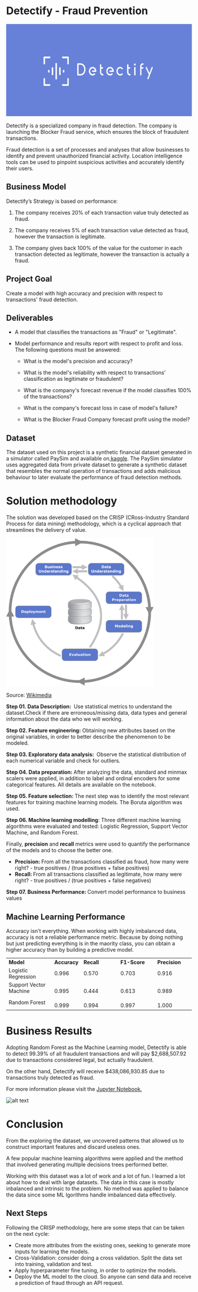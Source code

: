 # Detectify - Fraud Prevention
<img src=images/detectify_logo.png width="650" height="250"/>

<p>Detectify is a specialized company in fraud detection. The company is launching the Blocker Fraud service, which ensures the block of fraudulent transactions.</p>

<p>Fraud detection is a set of processes and analyses that allow businesses to identify and prevent unauthorized financial activity. Location intelligence tools can be used to pinpoint suspicious activities and accurately identify their users.</p>

<h2 dir="auto">Business Model</h2>
<p>Detectify&rsquo;s Strategy is based on performance:</p>
<ol>
    <li>
        <p>The company receives 20% of each transaction value truly detected as fraud.</p>
    </li>
    <li>
        <p>The company receives 5% of each transaction value detected as fraud, however the transaction is legitimate.</p>
    </li>
    <li>
        <p>The company gives back 100% of the value for the customer in each transaction detected as legitimate, however the transaction is actually a fraud.</p>
    </li>
</ol>

<h2>Project Goal</h2>
<p>Create a model with high accuracy and precision with respect to transactions&apos; fraud detection.</p>

<h2>Deliverables</h2>
<ul>
    <li>
        <p>A model that classifies the transactions as &quot;Fraud&quot; or &quot;Legitimate&quot;.<br></p>
    </li>
    <li>
        <p>Model performance and results report with respect to profit and loss. The following questions must be answered:<br></p>
        <ul>
            <li>
                <p>What is the model&apos;s precision and accuracy?</p>
            </li>
            <li>
                <p>What is the model&apos;s reliability with respect to transactions&apos; classification as legitimate or fraudulent?</p>
            </li>
            <li>
                <p>What is the company&apos;s forecast revenue if the model classifies 100% of the transactions?</p>
            </li>
            <li>
                <p>What is the company&apos;s forecast loss in case of model&apos;s failure?</p>
            </li>
            <li>
                <p>What is the Blocker Fraud Company forecast profit using the model?</p>
            </li>
        </ul>
    </li>
</ul>


<h2>Dataset</h2>
<p>The dataset used on this project is a synthetic financial dataset generated in a simulator called PaySim and available on<a href="https://www.kaggle.com/datasets/ealaxi/paysim1">&nbsp;kaggle</a>. The PaySim simulator uses aggregated data from private dataset to generate a synthetic dataset that resembles the normal operation of transactions and adds malicious behaviour to later evaluate the performance of fraud detection methods.</p>

<h1>Solution methodology</h1>
<p>The solution was developed based on the CRISP (CRoss-Industry Standard Process for data mining) methodology, which is a cyclical approach that streamlines the delivery of value.</p>
<img src=images/CRISP.png width="400" height="400"/>
<p>Source: <a href="https://commons.wikimedia.org/wiki/File:CRISP-DM_Process_Diagram.png">Wikimedia</a>&nbsp;</p>

<p dir="auto"><strong>Step 01. Data Description:&nbsp;</strong> Use statistical metrics to understand the dataset.Check if there are erroneous/missing data, data types and general information about the data who we will working.</p>

<p dir="auto"><strong>Step 02. Feature engineering:</strong> Obtaining new attributes based on the original variables, in order to better describe the phenomenon to be modeled.</p>

<p dir="auto"><strong>Step 03. Exploratory data analysis:&nbsp;</strong> Observe the statistical distribution of each numerical variable and check for outliers.</p>

<p dir="auto"><strong>Step 04. Data preparation:&nbsp;</strong>After analyzing the data, standard and minmax scalers were applied, in addition to label and ordinal encoders for some categorical features. All details are available on the notebook.</p>

<p dir="auto"><strong>Step 05. Feature selection:&nbsp;</strong>The next step was to identify the most relevant features for training machine learning models. The Boruta algorithm was used.</p>

<p dir="auto"><strong>Step 06. Machine learning modelling</strong>: Three different machine learning algorithms were evaluated and tested: Logistic Regression, Support Vector Machine, and Random Forest.</p>
<p dir="auto">Finally, <strong>precision</strong> and <strong>recall</strong> metrics were used to quantify the performance of the models and to choose the better one.</p>
<ul dir="auto">
    <li><strong>Precision: </strong> From all the transactions classified as fraud, how many were right?  
    - true positives / (true positives + false positives) </li>
    <li><strong>Recall: </strong> From all transactions classified as legitimate, how many were right?        
    - true positives / (true positives + false negatives)</li>
</ul>

<p dir="auto"><strong>Step 07. Business Performance:&nbsp;</strong>Convert model performance to business values</p>

<h2 dir="auto">Machine Learning Performance</h2>
<p> Accuracy isn't everything. When working with highly imbalanced data, accuracy is not a reliable performance metric. Because by doing nothing but just predicting everything is in the maority class, you can obtain a higher accuracy than by building a predictive model.</p>

<table style="width: 100%;">
    <tbody>
        <tr>
            <td style="width: 24.6517%;"><strong>Model</strong><br></td>
            <td style="width: 15.2538%;"><strong>Accuracy</strong><br></td>
            <td style="width: 20.0000%;"><strong>Recall</strong><br></td>
            <td style="width: 20.0000%;"><strong>F1-Score</strong><br></td>
            <td style="width: 20.0000%;"><strong>Precision</strong><br></td>
        </tr>
        <tr>
            <td style="width: 24.6517%;">Logistic Regression<br></td>
            <td style="width: 15.2538%;">0.996<br></td>
            <td style="width: 20.0000%;">0.570<br></td>
            <td style="width: 20.0000%;">0.703<br></td>
            <td style="width: 20.0000%;">0.916<br></td>
        </tr>
        <tr>
            <td style="width: 24.6517%;">Support Vector Machine<br></td>
            <td style="width: 15.2538%;"><br>0.995</td>
            <td style="width: 20.0000%;"><br>0.444</td>
            <td style="width: 20.0000%;"><br>0.613</td>
            <td style="width: 20.0000%;"><br>0.989</td>
        </tr>
        <tr>
            <td style="width: 24.6517%;">Random Forest<br></td>
            <td style="width: 15.2538%;"><br>0.999</td>
            <td style="width: 20.0000%;"><br>0.994</td>
            <td style="width: 20.0000%;"><br>0.997</td>
            <td style="width: 20.0000%;"><br>1.000</td>
        </tr>
    </tbody>
</table>

<h1 dir="auto">Business Results</h1>
<p>Adopting Random Forest as the Machine Learning model, Detectify is able to detect 99.39% of all fraudulent transactions and will pay $2,688,507.92 due to transactions considered legal, but actually fraudulent.<p/>

<p>On the other hand, Detectify will receive $438,086,930.85 due to transactions truly detected as fraud.</p>

<p>For more information please visit the <a href="https://github.com/velozo-oliveira/fraud_detection/blob/main/fraud_detection.ipynb">Jupyter Notebook.</a>&nbsp;</p>

![alt text](https://camo.githubusercontent.com/e922b45bfb79029cf4436e255b0d17b00b651e13b24f1751a9f87b14055fb4b1/68747470733a2f2f696d672e736869656c64732e696f2f62616467652f6a7570797465722d2532334641304630302e7376673f7374796c653d666f722d7468652d6261646765266c6f676f3d6a757079746572266c6f676f436f6c6f723d7768697465)


<h1 dir="auto">Conclusion</h1>
<p>From the exploring the dataset, we uncovered patterns that allowed us to construct important features and discard useless ones.</p>

<p>A few popular machine learning algorithms were applied and the method that involved generating multiple decisions trees performed better. </p>

<p>Working with this dataset was a lot of work and a lot of fun. I learned a lot about how to deal with large datasets. The data in this case is mostly inbalanced and intrinsic to the problem. No method was applied to balance the data since some ML lgorithms handle imbalanced data effectively.</p>



<h2 dir="auto">Next Steps</h2>
<p>Following the CRISP methodology, here are some steps that can be taken on the next cycle:</p>
<ul>
<li><span class="VIiyi" lang="en"><span class="JLqJ4b ChMk0b" data-language-for-alternatives="en" data-language-to-translate-into="pt" data-phrase-index="0" data-number-of-phrases="5"><span class="Q4iAWc">Create more attributes from the existing ones, seeking to generate more inputs for learning the models.</span></span></span></li>
<li><span class="VIiyi" lang="en"> <span class="JLqJ4b ChMk0b" data-language-for-alternatives="en" data-language-to-translate-into="pt" data-phrase-index="2" data-number-of-phrases="5"><span class="Q4iAWc">Cross-Validation: consider doing a cross validation. Split the data set into training, validation and test.</span></span> </span></li>
<li><span class="VIiyi" lang="en">Apply <span class="JLqJ4b ChMk0b" data-language-for-alternatives="en" data-language-to-translate-into="pt" data-phrase-index="4" data-number-of-phrases="5"><span class="Q4iAWc">hyperparameter fine tuning, in order to optimize the models.</span></span></span></li>
<li>Deploy the ML model to the cloud. So anyone can send data and receive a prediction of fraud through an API request.</li>
</ul>
